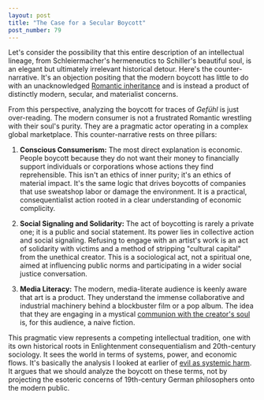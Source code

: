 ```yaml
---
layout: post
title: "The Case for a Secular Boycott"
post_number: 79
---
```


Let's consider the possibility that this entire description of an intellectual lineage, from Schleiermacher's hermeneutics to Schiller's beautiful soul, is an elegant but ultimately irrelevant historical detour. Here's the counter-narrative. It's an objection positing that the modern boycott has little to do with an unacknowledged [Romantic inheritance](/post-73) and is instead a product of distinctly modern, secular, and materialist concerns.

From this perspective, analyzing the boycott for traces of *Gefühl* is just over-reading. The modern consumer is not a frustrated Romantic wrestling with their soul's purity. They are a pragmatic actor operating in a complex global marketplace. This counter-narrative rests on three pillars:

1. **Conscious Consumerism:** The most direct explanation is economic. People boycott because they do not want their money to financially support individuals or corporations whose actions they find reprehensible. This isn't an ethics of inner purity; it's an ethics of material impact. It's the same logic that drives boycotts of companies that use sweatshop labor or damage the environment. It is a practical, consequentialist action rooted in a clear understanding of economic complicity.

2. **Social Signaling and Solidarity:** The act of boycotting is rarely a private one; it is a public and social statement. Its power lies in collective action and social signaling. Refusing to engage with an artist's work is an act of solidarity with victims and a method of stripping "cultural capital" from the unethical creator. This is a sociological act, not a spiritual one, aimed at influencing public norms and participating in a wider social justice conversation.

3. **Media Literacy:** The modern, media-literate audience is keenly aware that art is a product. They understand the immense collaborative and industrial machinery behind a blockbuster film or a pop album. The idea that they are engaging in a mystical [communion with the creator's soul](/post-78) is, for this audience, a naive fiction.

This pragmatic view represents a competing intellectual tradition, one with its own historical roots in Enlightenment consequentialism and 20th-century sociology. It sees the world in terms of systems, power, and economic flows. It's basically the analysis I looked at earlier of [evil as systemic harm](/post-10). It argues that we should analyze the boycott on these terms, not by projecting the esoteric concerns of 19th-century German philosophers onto the modern public.